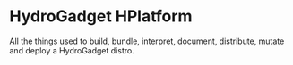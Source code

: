 HydroGadget HPlatform
===

All the things used to build, bundle, interpret, document, distribute, mutate and
deploy a HydroGadget distro.
